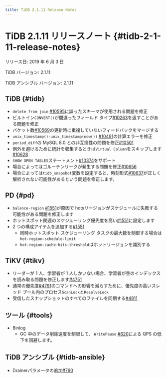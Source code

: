 ```yaml
---
title: TiDB 2.1.11 Release Notes
---
```


# TiDB 2.1.11 リリースノート {#tidb-2-1-11-release-notes}

リリース日: 2019 年 6 月 3 日

TiDB バージョン: 2.1.11

TiDB アンシブル バージョン: 2.1.11

## TiDB {#tidb}

-   `delete from join` [#10595](https://github.com/pingcap/tidb/pull/10595)に誤ったスキーマが使用される問題を修正
-   ビルトイン`CONVERT()`が間違ったフィールド タイプ[#10263](https://github.com/pingcap/tidb/pull/10263)を返すことがある問題を修正
-   バケット数[#10569](https://github.com/pingcap/tidb/pull/10569)の更新時に重複していないフィードバックをマージする
-   `unix_timestamp()-unix_timestamp(now())` [#10491](https://github.com/pingcap/tidb/pull/10491)の計算エラーを修正
-   `period_diff`の MySQL 8.0 との非互換性の問題を修正[#10501](https://github.com/pingcap/tidb/pull/10501)
-   例外を避けるために統計を収集するときは`Virtual Column`をスキップします[#10628](https://github.com/pingcap/tidb/pull/10628)
-   `SHOW OPEN TABLES`ステートメント[#10374](https://github.com/pingcap/tidb/pull/10374)をサポート
-   場合によってはゴルーチンリークが発生する問題を修正[#10656](https://github.com/pingcap/tidb/pull/10656)
-   場合によっては`tidb_snapshot`変数を設定すると、時刻形式[#10637](https://github.com/pingcap/tidb/pull/10637)が正しく解析されない可能性があるという問題を修正します。

## PD {#pd}

-   `balance-region` [#1551](https://github.com/pingcap/pd/pull/1551)が原因で hotsリージョンがスケジュールに失敗する可能性がある問題を修正します
-   ホットスポット関連のスケジューリング優先度を高い[#1551](https://github.com/pingcap/pd/pull/1551)に設定します
-   2 つの構成アイテムを追加する[#1551](https://github.com/pingcap/pd/pull/1551)
    -   同時ホットスポット スケジューリング タスクの最大数を制御する場合は`hot-region-schedule-limit`
    -   `hot-region-cache-hits-threshold`はホットリージョンを識別する

## TiKV {#tikv}

-   リーダーが 1 人、学習者が 1 人しかいない場合、学習者が空のインデックスを読み取る問題を修正します[#4751](https://github.com/tikv/tikv/pull/4751)
-   通常の優先度[#4791](https://github.com/tikv/tikv/pull/4791)のコマンドへの影響を減らすために、優先度の高いスレッド プール内のプロセス`ScanLock`と`ResolveLock`
-   受信したスナップショットのすべてのファイルを同期する[#4811](https://github.com/tikv/tikv/pull/4811)

## ツール {#tools}

-   Binlog
    -   GC 中のデータ削除速度を制限して、 `WritePause` [#620](https://github.com/pingcap/tidb-binlog/pull/620)による QPS の低下を回避します。

## TiDB アンシブル {#tidb-ansible}

-   Drainerパラメータの追加[#760](https://github.com/pingcap/tidb-ansible/pull/760)
